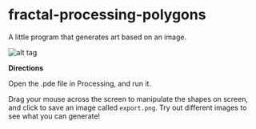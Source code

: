 fractal-processing-polygons
===========================

A little program that generates art based on an image.

![alt tag](http://etohehir.com/gfx/projects/Experiments/processing-sketch.jpg)

__Directions__

Open the .pde file in Processing, and run it.

Drag your mouse across the screen to manipulate the shapes on screen, and click to save an image called <code>export.png</code>. Try out different images to see what you can generate!
